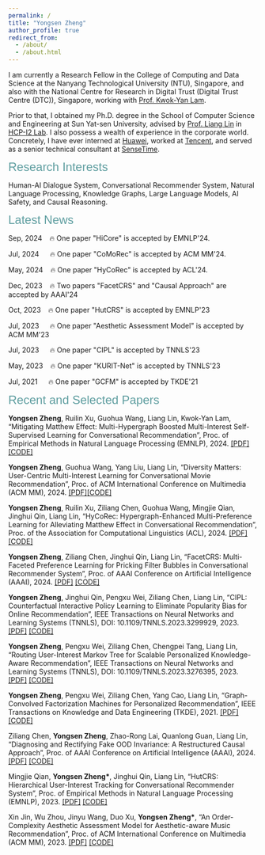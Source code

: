 ```yaml
---
permalink: /
title: "Yongsen Zheng"
author_profile: true
redirect_from: 
  - /about/
  - /about.html
---
```


<p align="left">
I am currently a Research Fellow in the College of Computing and Data Science at the Nanyang Technological University (NTU), Singapore, and also with the National Centre for Research in Digital Trust (Digital Trust Centre (DTC)), Singapore, working with <a href="https://personal.ntu.edu.sg/kwokyan.lam/">Prof. Kwok-Yan Lam</a>. 
</p>

<p align="left">
Prior to that, I obtained my Ph.D. degree in the School of Computer Science and Engineering at Sun Yat-sen University, advised by <a href="http://www.linliang.net/">Prof. Liang Lin</a> in <a href="https://www.sysu-hcp.net/home/">HCP-I2 Lab</a>. I also possess a wealth of experience in the corporate world. Concretely, I have ever interned at <a href="https://www.huawei.com/cn/?ic_medium=direct&ic_source=surlent">Huawei</a>, worked at <a href="https://www.tencent.com/en-us/">Tencent</a>, and served as a senior technical consultant at <a href="https://www.sensetime.com/en">SenseTime</a>.
</p>

<font face="Helvetica" color="Cadetblue" size=5pt >Research Interests</font>
<p>Human-AI Dialogue System, Conversational Recommender System, Natural Language Processing, Knowledge Graphs, Large Language Models, AI Safety, and Causal Reasoning.</p>


<font face="Helvetica" color="Cadetblue" size=5pt >Latest News</font>
<p align="left">Sep, 2024 &ensp; 🔥 One paper "HiCore" is accepted by EMNLP'24.</p>
<p align="left">Jul, 2024 &emsp; 🔥 One paper "CoMoRec" is accepted by ACM MM'24.</p>
<p align="left">May, 2024 &ensp; 🔥 One paper "HyCoRec" is accepted by ACL'24.</p>
<p align="left">Dec, 2023 &ensp; 🔥 Two papers "FacetCRS" and "Causal Approach" are accepted by AAAI'24</p>
<p align="left">Oct, 2023 &ensp; 🔥 One paper "HutCRS" is accepted by EMNLP'23</p>
<p align="left">Jul, 2023 &emsp; 🔥 One paper "Aesthetic Assessment Model" is accepted by ACM MM'23</p>
<p align="left">Jul, 2023 &emsp; 🔥 One paper "CIPL" is accepted by TNNLS'23</p>
<p align="left">May, 2023 &ensp; 🔥 One paper "KURIT-Net" is accepted by TNNLS'23</p>
<p align="left">Jul, 2021 &emsp; 🔥 One paper "GCFM" is accepted by TKDE'21</p>


<font face="Helvetica" color="Cadetblue" size=5pt >Recent and Selected Papers</font>
<p align="left"><strong>Yongsen Zheng</strong>, Ruilin Xu, Guohua Wang, Liang Lin, Kwok-Yan Lam, “Mitigating Matthew Effect: Multi-Hypergraph Boosted Multi-Interest Self-Supervised Learning for Conversational Recommendation”, Proc. of Empirical Methods in Natural Language Processing (EMNLP), 2024. <a href="https:XXXX">[PDF]</a> <a href="https:XXXX">[CODE]</a></p>

<p align="left"><strong>Yongsen Zheng</strong>, Guohua Wang, Yang Liu, Liang Lin, “Diversity Matters: User-Centric Multi-Interest Learning for
Conversational Movie Recommendation”, Proc. of ACM International Conference on Multimedia (ACM MM), 2024. <a href="https:XXXX">[PDF]</a><a href="https:XXXX">[CODE]</a></p>

<p align="left"><strong>Yongsen Zheng</strong>, Ruilin Xu, Ziliang Chen, Guohua Wang, Mingjie Qian, Jinghui Qin, Liang Lin, “HyCoRec: Hypergraph-Enhanced Multi-Preference Learning for Alleviating Matthew Effect in Conversational Recommendation”, Proc. of the Association for Computational Linguistics (ACL), 2024. <a href="https:XXXX">[PDF]</a> <a href="https:XXXX">[CODE]</a></p>


<p align="left"><strong>Yongsen Zheng</strong>, Ziliang Chen, Jinghui Qin, Liang Lin, “FacetCRS: Multi-Faceted Preference Learning for Pricking Filter Bubbles in Conversational Recommender System”, Proc. of AAAI Conference on Artificial Intelligence (AAAI), 2024. <a href="https:XXXX">[PDF]</a> <a href="https:XXXX">[CODE]</a></p>

<p align="left"><strong>Yongsen Zheng</strong>, Jinghui Qin, Pengxu Wei, Ziliang Chen, Liang Lin, “CIPL: Counterfactual Interactive Policy Learning to Eliminate Popularity Bias for Online Recommendation”, IEEE Transactions on Neural Networks and Learning Systems (TNNLS), DOI: 10.1109/TNNLS.2023.3299929, 2023. <a href="https:XXXX">[PDF]</a> <a href="https:XXXX">[CODE]</a></p>

<p align="left"><strong>Yongsen Zheng</strong>, Pengxu Wei, Ziliang Chen, Chengpei Tang, Liang Lin, “Routing User-Interest Markov Tree for Scalable
Personalized Knowledge-Aware Recommendation”, IEEE Transactions on Neural Networks and Learning Systems (TNNLS), DOI: 10.1109/TNNLS.2023.3276395, 2023. <a href="https:XXXX">[PDF]</a> <a href="https:XXXX">[CODE]</a></p>

<p align="left"><strong>Yongsen Zheng</strong>, Pengxu Wei, Ziliang Chen, Yang Cao, Liang Lin, “Graph-Convolved Factorization Machines for
Personalized Recommendation”, IEEE Transactions on Knowledge and Data Engineering (TKDE), 2021. <a href="https:XXXX">[PDF]</a> <a href="https:XXXX">[CODE]</a></p>

<p align="left">Ziliang Chen, <strong>Yongsen Zheng</strong>, Zhao-Rong Lai, Quanlong Guan, Liang Lin, “Diagnosing and Rectifying Fake OOD Invariance: A Restructured Causal Approach”, Proc. of AAAI Conference on Artificial Intelligence (AAAI), 2024. <a href="https:XXXX">[PDF]</a> <a href="https:XXXX">[CODE]</a></p>

<p align="left">Mingjie Qian, <strong>Yongsen Zheng*</strong>, Jinghui Qin, Liang Lin, “HutCRS: Hierarchical User-Interest Tracking for Conversational Recommender System”, Proc. of Empirical Methods in Natural Language Processing (EMNLP), 2023. <a href="https:XXXX">[PDF]</a> <a href="https:XXXX">[CODE]</a></p>

<p align="left">Xin Jin, Wu Zhou, Jinyu Wang, Duo Xu, <strong>Yongsen Zheng*</strong>, “An Order-Complexity Aesthetic Assessment Model for Aesthetic-aware Music Recommendation”, Proc. of ACM International Conference on Multimedia (ACM MM), 2023. <a href="https:XXXX">[PDF]</a> <a href="https:XXXX">[CODE]</a></p>

